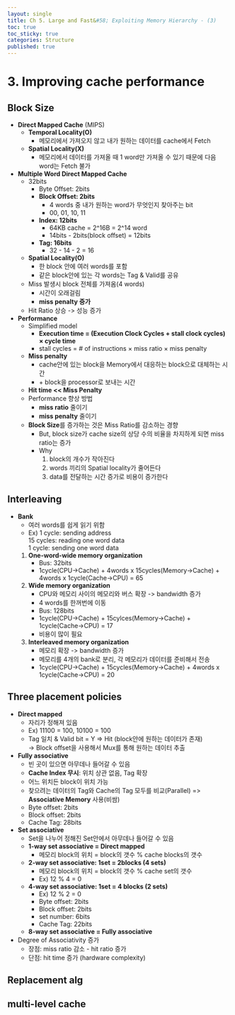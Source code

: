 ```yaml
---
layout: single
title: Ch 5. Large and Fast&#58; Exploiting Memory Hierarchy - (3)
toc: true
toc_sticky: true
categories: Structure
published: true
---
```


# 3. Improving cache performance

## Block Size
* **Direct Mapped Cache** (MIPS)
    * **Temporal Locality(O)**
        * 메모리에서 가져오지 않고 내가 원하는 데이터를 cache에서 Fetch
    * **Spatial Locality(X)**
        * 메모리에서 데이터를 가져올 때 1 word만 가져올 수 있기 때문에 다음 word는 Fetch 불가
* **Multiple Word Direct Mapped Cache**
    * 32bits
        * Byte Offset: 2bits
        * **Block Offset: 2bits**
            * 4 words 중 내가 원하는 word가 무엇인지 찾아주는 bit
            * 00, 01, 10, 11
        * **Index: 12bits**
            * 64KB cache  = 2^16B = 2^14 word
            * 14bits - 2bits(block offset) = 12bits
        * **Tag: 16bits**
            * 32 - 14 - 2 = 16
    * **Spatial Locality(O)**
        * 한 block 안에 여러 words를 포함
        * 같은 block안에 있는 각 words는 Tag & Valid를 공유
    * Miss 발생시 block 전체를 가져옴(4 words) 
        * 시간이 오래걸림
        * **miss penalty 증가**
    * Hit Ratio 상승 -> 성능 증가
* **Performance**
    * Simplified model
        * **Execution time = (Execution Clock Cycles + stall clock cycles) × cycle time**
        * stall cycles = # of instructions × miss ratio × miss penalty
    * **Miss penalty**
        * cache안에 있는 block을 Memory에서 대응하는 block으로 대체하는 시간
        * \+ block을 processor로 보내는 시간
    * **Hit time << Miss Penalty**
    * Performance 향상 방법
        * **miss ratio** 줄이기
        * **miss penalty** 줄이기
    * **Block Size**를 증가하는 것은 Miss Ratio를 감소하는 경향
        * But, block size가 cache size의 상당 수의 비율을 차지하게 되면 miss ratio는 증가
        * Why<br/>
          1. block의 개수가 작아진다
          2. words 끼리의 Spatial locality가 줄어든다
          3. data를 전달하는 시간 증가로 비용이 증가한다

## Interleaving
* **Bank**
    * 여러 words를 쉽게 읽기 위함
    * Ex) 1 cycle: sending address<br/>
         15 cycles: reading one word data<br/>
         1 cycle: sending one word data
	1. **One-word-wide memory organization**
        * Bus: 32bits
        * 1cycle(CPU->Cache) + 4words x 15cycles(Memory->Cache) + 4words x 1cycle(Cache->CPU) = 65
	2. **Wide memory organization**
        * CPU와 메모리 사이의 메모리와 버스 확장 -> bandwidth 증가
        * 4 words를 한꺼번에 이동
        * Bus: 128bits
        * 1cycle(CPU->Cache) + 15cylces(Memory->Cache) + 1cycle(Cache->CPU) = 17
        * 비용이 많이 필요
	3. **Interleaved memory organization**
        * 메모리 확장 -> bandwidth 증가
        * 메모리를 4개의 bank로 분리, 각 메모리가 데이터를 준비해서 전송
        * 1cycle(CPU->Cache) + 15cycles(Memory->Cache) + 4words x 1cycle(Cache->CPU) = 20

## Three placement policies
* **Direct mapped**
    * 자리가 정해져 있음
    * Ex) 11100 = 100, 10100 = 100
    * Tag 일치 & Valid bit = Y  => Hit (block안에 원하는 데이터가 존재)<br/>
      -> Block offset을 사용해서 Mux를 통해 원하는 데이터 추출
* **Fully associative**
    * 빈 곳이 있으면 아무데나 들어갈 수 있음
    * **Cache Index 무시**: 위치 상관 없음, Tag 확장
    * 어느 위치든 block이 위치 가능
    * 찾으려는 데이터의 Tag와 Cache의 Tag 모두를 비교(Parallel) => **Associative Memory** 사용(비쌈)
    * Byte offset: 2bits
    * Block offset: 2bits
    * Cache Tag: 28bits
* **Set associative**
    * Set을 나누어 정해진 Set안에서 아무데나 들어갈 수 있음
    * **1-way set associative = Direct mapped**
        * 메모리 block의 위치 = block의 갯수 % cache blocks의 갯수
    * **2-way set associative: 1set = 2blocks (4 sets)**
        * 메모리 block의 위치 = block의 갯수 % cache set의 갯수
        * Ex) 12 % 4 = 0
    * **4-way set associative: 1set = 4 blocks (2 sets)**
        * Ex) 12 % 2 = 0
        * Byte offset: 2bits
        * Block offset: 2bits
        * set number: 6bits
        * Cache Tag: 22bits
    * **8-way set associative = Fully associative**
* Degree of Associativity 증가
    * 장점: miss ratio 감소 - hit ratio 증가
    * 단점: hit time 증가 (hardware complexity)

## Replacement alg

## multi-level cache
